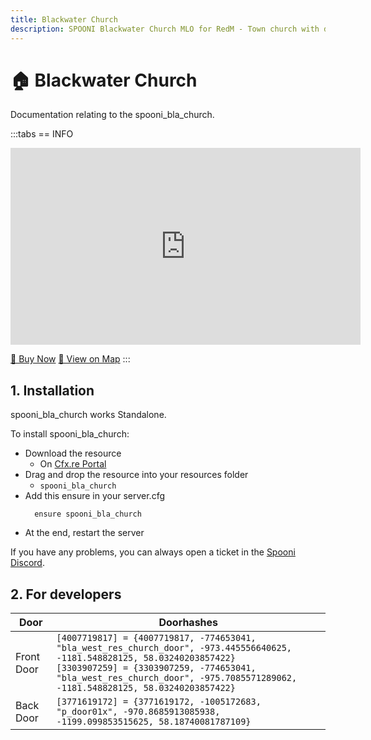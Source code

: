 ```yaml
---
title: Blackwater Church
description: SPOONI Blackwater Church MLO for RedM - Town church with detailed interior. Religious building for Blackwater roleplay in Red Dead Redemption 2 West Elizabeth.
---
```


# 🏠 Blackwater Church
Documentation relating to the spooni_bla_church.

:::tabs
== INFO
<iframe width="560" height="315" src="https://www.youtube.com/embed/_PYIw7skYTA?si=KOZWbt9hmDFwuO2b" frameborder="0" allow="accelerometer; autoplay; clipboard-write; encrypted-media; gyroscope; picture-in-picture; web-share" referrerpolicy="strict-origin-when-cross-origin" allowfullscreen></iframe>

<a href="https://spooni-mapping.tebex.io/package/6506844" class="button-buy">🛒 Buy Now</a>
<a href="https://spooni.de/rdr2/?m=house62" class="button-map">📍 View on Map</a>
:::

## 1. Installation
spooni_bla_church works Standalone.  

To install spooni_bla_church:
- Download the resource
  - On [Cfx.re Portal](https://portal.cfx.re/)
- Drag and drop the resource into your resources folder
  - `spooni_bla_church`
- Add this ensure in your server.cfg
  ```
    ensure spooni_bla_church
  ```
- At the end, restart the server

If you have any problems, you can always open a ticket in the [Spooni Discord](https://discord.gg/spooni).

## 2. For developers

| Door                      | Doorhashes
|---------------------------|----------------------------------------------------------------------------------|
| Front Door                | `[4007719817] = {4007719817, -774653041, "bla_west_res_church_door", -973.445556640625, -1181.548828125, 58.03240203857422}` <br> `[3303907259] = {3303907259, -774653041, "bla_west_res_church_door", -975.7085571289062, -1181.548828125, 58.03240203857422}`
| Back Door                 | `[3771619172] = {3771619172, -1005172683, "p_door01x", -970.8685913085938, -1199.099853515625, 58.18740081787109}`